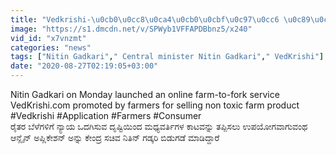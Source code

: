 ```yaml
---
title: "Vedkrishi-\u0cb0\u0cc8\u0ca4\u0cb0\u0cbf\u0c97\u0cc6 \u0c89\u0caa\u0caf\u0ccb\u0c97\u0cb5\u0cbe\u0c97\u0cc1\u0ca4\u0ccd\u0ca4\u0cc6 \u0c88 \u0c85\u0caa\u0ccd\u0cb2\u0cbf\u0c95\u0cc7\u0cb6\u0ca8\u0ccd Oneindia Kannada"
image: "https://s1.dmcdn.net/v/SPWyb1VFFAPDBbnz5/x240"
vid_id: "x7vnzmt"
categories: "news"
tags: ["Nitin Gadkari"," Central minister Nitin Gadkari"," VedKrishi"]
date: "2020-08-27T02:19:05+03:00"
---
```

Nitin Gadkari on Monday launched an online farm-to-fork service VedKrishi.com promoted by farmers for selling non toxic farm product  <br>#Vedkrishi #Application #Farmers #Consumer  <br>ರೈತರ ಬೆಳೆಗಳಿಗೆ ನ್ಯಾಯ ಒದಗಿಸುವ ದೃಷ್ಟಿಯಿಂದ ಮಧ್ಯವರ್ತಿಗಳ ಕಾಟವನ್ನು ತಪ್ಪಿಸಲು ಉಪಯೋಗವಾಗುವಂಥ ಆನ್ಲೈನ್ ಅಪ್ಲಿಕೇಶನ್ ಅನ್ನು ಕೇಂದ್ರ ಸಚಿವ ನಿತಿನ್ ಗಡ್ಕರಿ ಬಿಡುಗಡೆ ಮಾಡಿದ್ದಾರೆ
